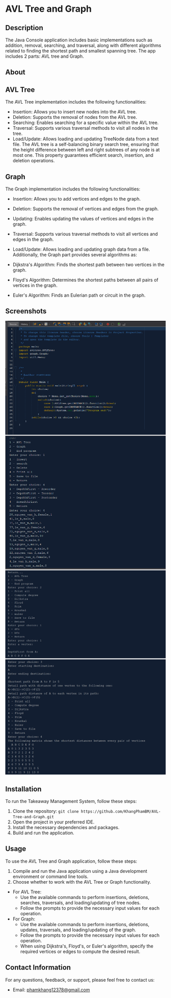# AVL Tree and Graph

## Description
The Java Console application includes basic implementations such as addition, removal, searching, and traversal, along with different algorithms related to finding the shortest path and smallest spanning tree. The app includes 2 parts: AVL tree and Graph.

## About

## AVL Tree
The AVL Tree implementation includes the following functionalities:

- Insertion: Allows you to insert new nodes into the AVL tree.
- Deletion: Supports the removal of nodes from the AVL tree.
- Searching: Enables searching for a specific value within the AVL tree.
- Traversal: Supports various traversal methods to visit all nodes in the tree.
- Load/Update: Allows loading and updating TreeNode data from a text file.
The AVL tree is a self-balancing binary search tree, ensuring that the height difference between left and right subtrees of any node is at most one. This property guarantees efficient search, insertion, and deletion operations.

## Graph
The Graph implementation includes the following functionalities:

- Insertion: Allows you to add vertices and edges to the graph.
- Deletion: Supports the removal of vertices and edges from the graph.
- Updating: Enables updating the values of vertices and edges in the graph.
- Traversal: Supports various traversal methods to visit all vertices and edges in the graph.
- Load/Update: Allows loading and updating graph data from a file.
Additionally, the Graph part provides several algorithms as:

- Dijkstra's Algorithm: Finds the shortest path between two vertices in the graph.
- Floyd's Algorithm: Determines the shortest paths between all pairs of vertices in the graph.
- Euler's Algorithm: Finds an Eulerian path or circuit in the graph.

## Screenshots
![Main](https://github.com/KhangPhamBM/AVL-Tree-and-Graph/blob/main/Screenshots/Main.png)
![AVL Tree Printing](https://github.com/KhangPhamBM/AVL-Tree-and-Graph/blob/main/Screenshots/AVL%20Tree%20Printing.png)
![Graph Printing](https://github.com/KhangPhamBM/AVL-Tree-and-Graph/blob/main/Screenshots/Graph%20Printing.png)
![Dijkstra and Floyd](https://github.com/KhangPhamBM/AVL-Tree-and-Graph/blob/main/Screenshots/Dijkstra%20and%20Floyd.png)


## Installation
To run the Takeaway Management System, follow these steps:

1. Clone the repository: `git clone https://github.com/KhangPhamBM/AVL-Tree-and-Graph.git`
2. Open the project in your preferred IDE.
3. Install the necessary dependencies and packages.
4. Build and run the application.

## Usage
To use the AVL Tree and Graph application, follow these steps:
1. Compile and run the Java application using a Java development environment or command line tools.
2. Choose whether to work with the AVL Tree or Graph functionality.
 - For AVL Tree:
   + Use the available commands to perform insertions, deletions, searches, traversals, and loading/updating of tree nodes.
   + Follow the prompts to provide the necessary input values for each operation.
 - For Graph:
   + Use the available commands to perform insertions, deletions, updates, traversals, and loading/updating of the graph.
   + Follow the prompts to provide the necessary input values for each operation.
   + When using Dijkstra's, Floyd's, or Euler's algorithm, specify the required vertices or edges to compute the desired result.


## Contact Information
For any questions, feedback, or support, please feel free to contact us:
- Email: phamkhang12378@gmail.com
